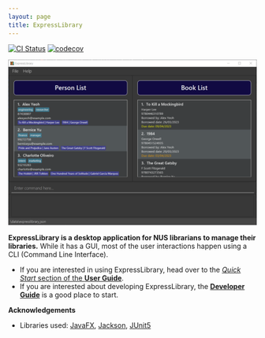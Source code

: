 ```yaml
---
layout: page
title: ExpressLibrary
---
```


[![CI Status](https://github.com/AY2223S2-CS2103T-T12-3/tp/workflows/Java%20CI/badge.svg)](https://github.com/AY2223S2-CS2103T-T12-3/tp/actions)
[![codecov](https://codecov.io/gh/AY2223S2-CS2103T-T12-3/tp/branch/master/graph/badge.svg?token=NBYRS9L8K1)](https://codecov.io/gh/AY2223S2-CS2103T-T12-3/tp)

![Ui](images/Ui.png)

**ExpressLibrary is a desktop application for NUS librarians to manage their libraries.** While it has a GUI, most of the user interactions happen using a CLI (Command Line Interface).

* If you are interested in using ExpressLibrary, head over to the [_Quick Start_ section of the **User Guide**](UserGuide.html#quick-start).
* If you are interested about developing ExpressLibrary, the [**Developer Guide**](DeveloperGuide.html) is a good place to start.


**Acknowledgements**

* Libraries used: [JavaFX](https://openjfx.io/), [Jackson](https://github.com/FasterXML/jackson), [JUnit5](https://github.com/junit-team/junit5)
